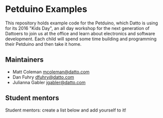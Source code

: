 # Petduino Examples

This repository holds example code for the Petduino, which Datto is using for its 2016 "Kids Day", an all day workshop for the next generation of Dattoers to join us at the office and learn about electronics and software development. Each child will spend some time building and programming their Petduino and then take it home.

## Maintainers

* Matt Coleman <mcoleman@datto.com>
* Dan Fuhry <dfuhry@datto.com>
* Julianna Gabler <jgabler@datto.com>

## Student mentors

Student mentors: create a list below and add yourself to it!
